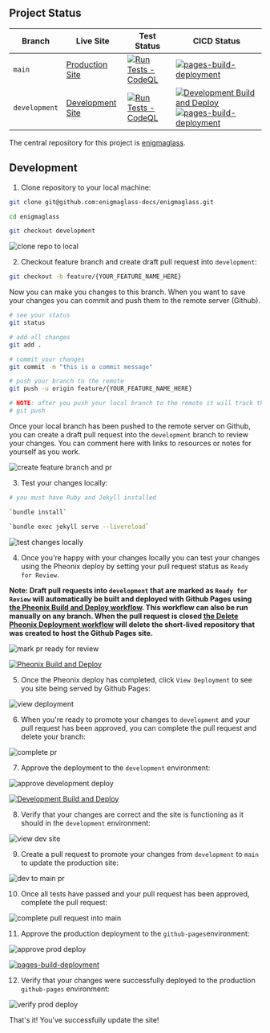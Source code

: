## Project Status
| Branch | Live Site | Test Status | CICD Status |
| - | - | - | - |
| `main` | [Production Site](https://enigmaglass-docs.github.io/enigmaglass/) | [![Run Tests - CodeQL](https://github.com/enigmaglass-docs/enigmaglass/actions/workflows/codeql.yml/badge.svg?branch=main)](https://github.com/enigmaglass-docs/enigmaglass/actions/workflows/codeql.yml) | [![pages-build-deployment](https://github.com/enigmaglass-docs/enigmaglass/actions/workflows/pages/pages-build-deployment/badge.svg?branch=main)](https://github.com/enigmaglass-docs/enigmaglass/actions/workflows/pages/pages-build-deployment) |
| `development` | [Development Site](https://enigmaglass-docs.github.io/enigmaglass-dev/) | [![Run Tests - CodeQL](https://github.com/enigmaglass-docs/enigmaglass/actions/workflows/codeql.yml/badge.svg?branch=development)](https://github.com/enigmaglass-docs/enigmaglass/actions/workflows/codeql.yml) | [![Development Build and Deploy](https://github.com/enigmaglass-docs/enigmaglass/actions/workflows/deploy-dev.yml/badge.svg?branch=development)](https://github.com/enigmaglass-docs/enigmaglass/actions/workflows/deploy-dev.yml) [![pages-build-deployment](https://github.com/enigmaglass-docs/enigmaglass-dev/actions/workflows/pages/pages-build-deployment/badge.svg?branch=main)](https://github.com/enigmaglass-docs/enigmaglass-dev/actions/workflows/pages/pages-build-deployment)|

The central repository for this project is [enigmaglass](https://github.com/enigmaglass-docs/enigmaglass).

## Development
1. Clone repository to your local machine:

```bash
git clone git@github.com:enigmaglass-docs/enigmaglass.git

cd enigmaglass

git checkout development
```

![clone repo to local](./assets/gif/clone-repo-checkout-development.gif)

2. Checkout feature branch and create draft pull request into `development`:

```bash
git checkout -b feature/{YOUR_FEATURE_NAME_HERE}
```

Now you can make you changes to this branch. When you want to save your changes you can commit and push them to the remote server (Github).

```bash
# see your status
git status

# add all changes
git add .

# commit your changes
git commit -m "this is a commit message"

# push your branch to the remote
git push -u origin feature/{YOUR_FEATURE_NAME_HERE}

# NOTE: after you push your local branch to the remote it will track the remote, so you can just run
# git push
```

Once your local branch has been pushed to the remote server on Github, you can create a draft pull request into the `development` branch to review your changes. You can comment here with links to resources or notes for yourself as you work.

![create feature branch and pr](./assets/gif/create-feature-branch-and-pr.gif)

3. Test your changes locally:

```bash
# you must have Ruby and Jekyll installed

`bundle install`

`bundle exec jekyll serve --livereload`
```

![test changes locally](./assets/gif/test-changes-locally.gif)

4. Once you're happy with your changes locally you can test your changes using the Pheonix deploy by setting your pull request status as `Ready for Review`.

**Note: Draft pull requests into `development` that are marked as `Ready for Review` will automatically be built and deployed with Github Pages using [the Pheonix Build and Deploy workflow](https://github.com/enigmaglass-docs/enigmaglass/actions/workflows/deploy-pr.yml). This workflow can also be run manually on any branch. When the pull request is closed [the Delete Pheonix Deployment workflow](https://github.com/enigmaglass-docs/enigmaglass/actions/workflows/delete-deploy-pr.yml) will delete the short-lived repository that was created to host the Github Pages site.**

![mark pr ready for review](./assets/gif/mark-pr-ready-start-pheonix-deploy.gif)

[![Pheonix Build and Deploy](https://github.com/enigmaglass-docs/enigmaglass/actions/workflows/deploy-pr.yml/badge.svg)](https://github.com/enigmaglass-docs/enigmaglass/actions/workflows/deploy-pr.yml)

5. Once the Pheonix deploy has completed, click `View Deployment` to see you site being served by Github Pages:

![view deployment](./assets/gif/view-deployment.gif)

6. When you're ready to promote your changes to `development` and your pull request has been approved, you can complete the pull request and delete your branch:

![complete pr](./assets/gif/merge-feature-branch-develop.gif)

7. Approve the deployment to the `development` environment:

![approve development deploy](./assets/gif/approve-development-deploy.gif)

[![Development Build and Deploy](https://github.com/enigmaglass-docs/enigmaglass/actions/workflows/deploy-dev.yml/badge.svg?branch=development)](https://github.com/enigmaglass-docs/enigmaglass/actions/workflows/deploy-dev.yml)

8. Verify that your changes are correct and the site is functioning as it should in the `development` environment:

![view dev site](./assets/gif/view-dev-site.gif)

9. Create a pull request to promote your changes from `development` to `main` to update the production site:

![dev to main pr](./assets/gif/dev-to-main-pr.gif)

10. Once all tests have passed and your pull request has been approved, complete the pull request:

![complete pull request into main](./assets/gif/complete-pull-request-into-main.gif)

11. Approve the production deployment to the `github-pages`environment:

![approve prod deploy](./assets/gif/approve-prod-deploy.gif)

[![pages-build-deployment](https://github.com/enigmaglass-docs/enigmaglass/actions/workflows/pages/pages-build-deployment/badge.svg)](https://github.com/enigmaglass-docs/enigmaglass/actions/workflows/pages/pages-build-deployment)

12. Verify that your changes were successfully deployed to the production `github-pages` environment:

![verify prod deploy](./assets/gif/verify-prod-deploy.gif)

That's it! You've successfully update the site!